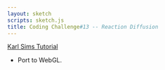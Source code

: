 ```yaml
---
layout: sketch
scripts: sketch.js
title: Coding Challenge#13 -- Reaction Diffusion
---
```


[Karl Sims Tutorial](http://karlsims.com/rd.html)   

* Port to WebGL.
